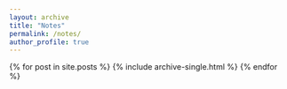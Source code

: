 ```yaml
---
layout: archive
title: "Notes"
permalink: /notes/
author_profile: true
---
```


{% for post in site.posts %}
  {% include archive-single.html %}
{% endfor %}